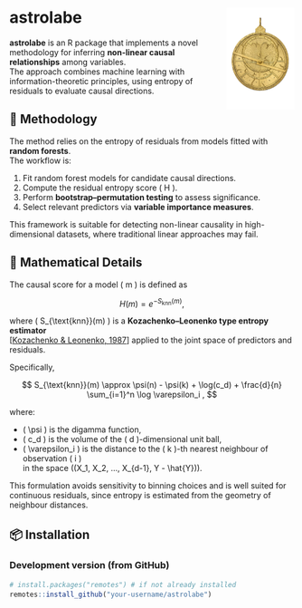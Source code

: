# astrolabe <img src="man/figures/logo.png" align="right" width="120" />

**astrolabe** is an R package that implements a novel methodology for inferring **non-linear causal relationships** among variables.  
The approach combines machine learning with information-theoretic principles, using entropy of residuals to evaluate causal directions.

## 🔬 Methodology

The method relies on the entropy of residuals from models fitted with **random forests**.  
The workflow is:

1. Fit random forest models for candidate causal directions.  
2. Compute the residual entropy score \( H \).  
3. Perform **bootstrap–permutation testing** to assess significance.  
4. Select relevant predictors via **variable importance measures**.  

This framework is suitable for detecting non-linear causality in high-dimensional datasets, where traditional linear approaches may fail.

## 📐 Mathematical Details

The causal score for a model \( m \) is defined as

$$
H(m) = e^{-S_{\text{knn}}(m)} ,
$$

where \( S_{\text{knn}}(m) \) is a **Kozachenko–Leonenko type entropy estimator**  
\[[Kozachenko & Leonenko, 1987](https://doi.org/10.1007/BF01066342)\] applied to the joint space of predictors and residuals.  

Specifically,

$$
S_{\text{knn}}(m) \approx \psi(n) - \psi(k) + \log(c_d) + \frac{d}{n} \sum_{i=1}^n \log \varepsilon_i ,
$$

where:
- \( \psi \) is the digamma function,  
- \( c_d \) is the volume of the \( d \)-dimensional unit ball,  
- \( \varepsilon_i \) is the distance to the \( k \)-th nearest neighbour of observation \( i \)  
  in the space \((X_1, X_2, ..., X_{d-1}, Y - \hat{Y})\).  

This formulation avoids sensitivity to binning choices and is well suited for continuous residuals, since entropy is estimated from the geometry of neighbour distances.

## 📦 Installation

### Development version (from GitHub)
```r
# install.packages("remotes") # if not already installed
remotes::install_github("your-username/astrolabe")

